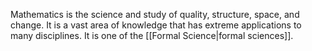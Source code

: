 Mathematics is the science and study of quality, structure, space, and change. It is a vast area of knowledge that has extreme applications to many disciplines. It is one of the [[Formal Science|formal sciences]].